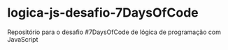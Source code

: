 # logica-js-desafio-7DaysOfCode
Repositório para o desafio #7DaysOfCode de lógica de programação com JavaScript
